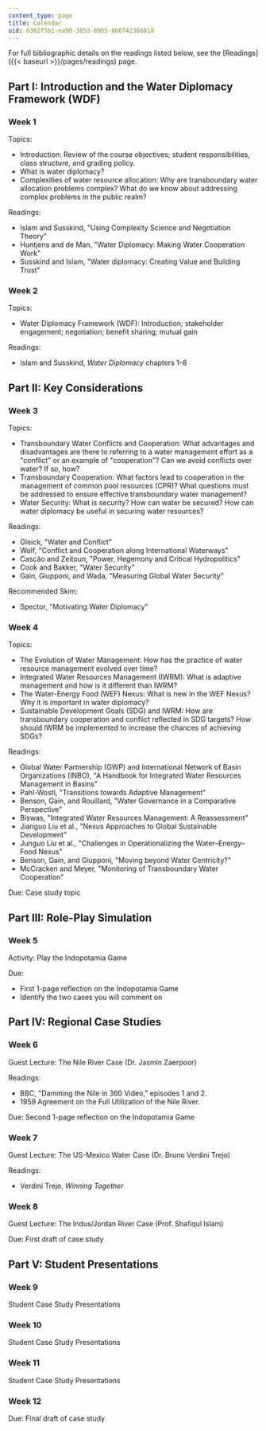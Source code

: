 ```yaml
---
content_type: page
title: Calendar
uid: 8362f5b1-ea90-385d-89b5-860742366818
---
```


For full bibliographic details on the readings listed below, see the [Readings]({{< baseurl >}}/pages/readings) page.

Part I: Introduction and the Water Diplomacy Framework (WDF)
------------------------------------------------------------

### Week 1

Topics:

*   Introduction: Review of the course objectives; student responsibilities, class structure, and grading policy.
*   What is water diplomacy?
*   Complexities of water resource allocation: Why are transboundary water allocation problems complex? What do we know about addressing complex problems in the public realm?

Readings:

*   Islam and Susskind, "Using Complexity Science and Negotiation Theory"
*   Huntjens and de Man, "Water Diplomacy: Making Water Cooperation Work"
*   Susskind and Islam, "Water diplomacy: Creating Value and Building Trust" 

### Week 2

Topics:

*   Water Diplomacy Framework (WDF): Introduction; stakeholder engagement; negotiation; benefit sharing; mutual gain

Readings:

*   Islam and Susskind, _Water Diplomacy_ chapters 1–8

Part II: Key Considerations
---------------------------

### Week 3

Topics:

*   Transboundary Water Conflicts and Cooperation: What advantages and disadvantages are there to referring to a water management effort as a "conflict" or an example of "cooperation"? Can we avoid conflicts over water? If so, how?
*   Transboundary Cooperation: What factors lead to cooperation in the management of common pool resources (CPR)? What questions must be addressed to ensure effective transboundary water management?
*   Water Security: What is security? How can water be secured? How can water diplomacy be useful in securing water resources?

Readings:

*   Gleick, "Water and Conflict"
*   Wolf, "Conflict and Cooperation along International Waterways"
*   Cascão and Zeitoun, "Power, Hegemony and Critical Hydropolitics"
*   Cook and Bakker, "Water Security"
*   Gain, Giupponi, and Wada, "Measuring Global Water Security"

Recommended Skim:

*   Spector, "Motivating Water Diplomacy"

### Week 4

Topics: 

*   The Evolution of Water Management: How has the practice of water resource management evolved over time?
*   Integrated Water Resources Management (IWRM): What is adaptive management and how is it different than IWRM?
*   The Water-Energy Food (WEF) Nexus: What is new in the WEF Nexus? Why it is important in water diplomacy?
*   Sustainable Development Goals (SDG) and IWRM: How are transboundary cooperation and conflict reflected in SDG targets? How should IWRM be implemented to increase the chances of achieving SDGs?

Readings:

*   Global Water Partnership (GWP) and International Network of Basin Organizations (INBO), "A Handbook for Integrated Water Resources Management in Basins"
*   Pahl-Wostl, "Transitions towards Adaptive Management"
*   Benson, Gain, and Rouillard, "Water Governance in a Comparative Perspective"
*   Biswas, "Integrated Water Resources Management: A Reassessment"
*   Jianguo Liu et al., "Nexus Approaches to Global Sustainable Development"
*   Junguo Liu et al., "Challenges in Operationalizing the Water–Energy–Food Nexus"
*   Benson, Gain, and Giupponi, "Moving beyond Water Centricity?"
*   McCracken and Meyer, "Monitoring of Transboundary Water Cooperation"

Due: Case study topic

Part III: Role-Play Simulation
------------------------------

### Week 5

Activity: Play the Indopotamia Game

Due:

*   First 1-page reflection on the Indopotamia Game
*   Identify the two cases you will comment on

Part IV: Regional Case Studies
------------------------------

### Week 6

Guest Lecture: The Nile River Case (Dr. Jasmin Zaerpoor)

Readings:

*   BBC, "Damming the Nile in 360 Video," episodes 1 and 2.
*   1959 Agreement on the Full Utilization of the Nile River.

Due: Second 1-page reflection on the Indopotamia Game

### Week 7

Guest Lecture: The US-Mexico Water Case (Dr. Bruno Verdini Trejo)

Readings:

*   Verdini Trejo, _Winning Together_

### Week 8

Guest Lecture: The Indus/Jordan River Case (Prof. Shafiqul Islam)

Due: First draft of case study

Part V: Student Presentations
-----------------------------

### Week 9

Student Case Study Presentations

### Week 10

Student Case Study Presentations

### Week 11

Student Case Study Presentations

### Week 12

Due: Final draft of case study